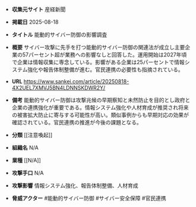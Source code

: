 - **収集元サイト**
産経新聞

- **掲載日**
2025-08-18

- **タイトル**
能動的サイバー防御の影響調査

- **概要**
サイバー攻撃に先手を打つ能動的サイバー防御の関連法が成立し主要企業の57パーセント超が業務への影響なしと回答した。運用開始は2027年頃で企業は情報収集に専念している。影響がある企業は25パーセントで情報システム強化や報告体制整備が進む。官民連携の必要性も指摘されている。

- **URL**
https://www.sankei.com/article/20250818-4X2UEL7XMVJ5BN4LDNNSKDWR2Y/

- **備考**
能動的サイバー防御は攻撃兆候の早期察知と未然防止を目的とし政府と企業の連携強化が重要である。情報システム強化や人材育成が推奨され将来の被害拡大防止に寄与する可能性が高い。類似事例からも早期対応の効果が確認されている。官民連携の推進が今後の課題となる。

- **分類**
[[注意喚起]]

- **組織名**
N/A

- **業種**
[[N/A]]

- **攻撃手口**
N/A

- **攻撃影響**
情報システム強化、報告体制整備、人材育成

- **脅威アクター**
#能動的サイバー防御 #サイバー安全保障 #官民連携
